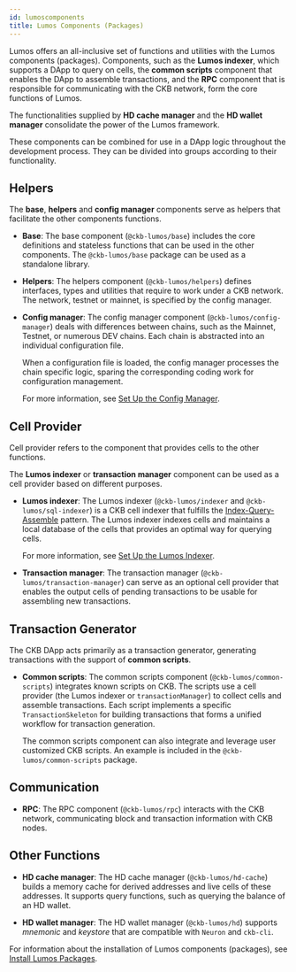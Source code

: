 ```yaml
---
id: lumoscomponents
title: Lumos Components (Packages)
---
```

Lumos offers an all-inclusive set of functions and utilities with the Lumos components (packages)<!--as shown in the figure of the architecture-->. Components, such as the **Lumos indexer**, which supports a DApp to query on cells, the **common scripts** component that enables the DApp to assemble transactions, and the **RPC** component that is responsible for communicating with the CKB network, form the core functions of Lumos.

The functionalities supplied by **HD cache manager** and the **HD wallet manager** consolidate the power of the Lumos framework. 

These components can be combined for use in a DApp logic throughout the development process. They can be divided into groups according to their functionality.

## Helpers

The **base**, **helpers** and **config manager** components serve as helpers that facilitate the other components functions.

- **Base**: The base component (`@ckb-lumos/base`) includes the core definitions and stateless functions that can be used in the other components. The `@ckb-lumos/base` package can be used as a standalone library.

- **Helpers**: The helpers component (`@ckb-lumos/helpers`) defines interfaces, types <!--,for example, the `TransactionSkeletonType` ,--> and utilities that require to work under a CKB network. The network, testnet or mainnet, is specified by the config manager.

- **Config manager**: The config manager component  (`@ckb-lumos/config-manager`) deals with differences between chains, such as the Mainnet, Testnet, or numerous DEV chains. Each chain is abstracted into an individual configuration file.

  When a configuration file is loaded, the config manager processes the chain specific logic, sparing the corresponding coding work for configuration management.

  For more information, see [Set Up the Config Manager](../guides/config).

## Cell Provider

Cell provider refers to the component that provides cells to the other functions. 

The **Lumos indexer** or **transaction manager** component can be used as a cell provider based on different purposes.

- **Lumos indexer**: The Lumos indexer (`@ckb-lumos/indexer` and `@ckb-lumos/sql-indexer`) is a CKB cell indexer that fulfills the [Index-Query-Assemble](https://docs.nervos.org/docs/reference/cell#index-query-assemble-pattern) pattern. The Lumos indexer indexes cells and maintains a local database of the cells that provides an optimal way for querying cells.

  For more information, see [Set Up the Lumos Indexer](../guides/indexer).

- **Transaction manager**: The transaction manager (`@ckb-lumos/transaction-manager`) can serve as an optional cell provider that enables the output cells of pending transactions to be usable for assembling new transactions.

## Transaction Generator

The CKB DApp acts primarily as a transaction generator, generating transactions with the support of **common scripts**.

- **Common scripts**: The common scripts component (`@ckb-lumos/common-scripts`) integrates known scripts on CKB. The scripts use a cell provider (the Lumos indexer or `transactionManager`) to collect cells and assemble transactions. Each script implements a specific  `TransactionSkeleton`  for building transactions that forms a unified workflow for transaction generation.

  The common scripts component can also integrate and leverage user customized CKB scripts. An example is included in the `@ckb-lumos/common-scripts` package.

## Communication

- **RPC**: The RPC component (`@ckb-lumos/rpc`) interacts with the CKB network, communicating block and transaction information with CKB nodes.


## Other Functions

- **HD cache manager**: The HD cache manager (`@ckb-lumos/hd-cache`) builds a memory cache for derived addresses and live cells of these addresses. It supports query functions, such as querying the balance of an HD wallet.

- **HD wallet manager**: The HD wallet manager (`@ckb-lumos/hd`) supports *mnemonic* and *keystore* that are compatible with `Neuron` and `ckb-cli`. 

For information about the installation of Lumos components (packages), see [Install Lumos Packages](../guides/installlumos). <!--For the projects that have already listed Lumos packages as dependencies, just run `yarn install` in the projects directly to install the packages.--> 